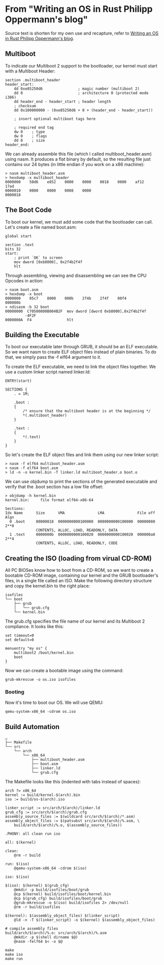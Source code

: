 # From "Writing an OS in Rust Philipp Oppermann's blog"



Source text is shorten for my own use and recapture, refer to [Writing an OS in Rust Philipp Oppermann's blog](https://os.phil-opp.com/multiboot-kernel/).

## Multiboot

To indicate our Multiboot 2 support to the bootloader, our kernel must start with a Multiboot Header:
```
section .multiboot_header
header_start:
    dd 0xe85250d6                ; magic number (multiboot 2)
    dd 0                         ; architecture 0 (protected mode i386)
    dd header_end - header_start ; header length
    ; checksum
    dd 0x100000000 - (0xe85250d6 + 0 + (header_end - header_start))

    ; insert optional multiboot tags here

    ; required end tag
    dw 0    ; type
    dw 0    ; flags
    dd 8    ; size
header_end:
```


We can already assemble this file (which I called multiboot_header.asm) using nasm. It produces a flat binary by default, so the resulting file just contains our 24 bytes (in little endian if you work on a x86 machine):


```
> nasm multiboot_header.asm
> hexdump -x multiboot_header
0000000    50d6    e852    0000    0000    0018    0000    af12    17ad
0000010    0000    0000    0008    0000
0000018
```

## The Boot Code

To boot our kernel, we must add some code that the bootloader can call. Let's create a file named boot.asm:
```
global start

section .text
bits 32
start:
    ; print `OK` to screen
    mov dword [0xb8000], 0x2f4b2f4f
    hlt
```

Through assembling, viewing and disassembling we can see the CPU Opcodes in action:

```
> nasm boot.asm
> hexdump -x boot
0000000    05c7    8000    000b    2f4b    2f4f    00f4
000000b
> ndisasm -b 32 boot
00000000  C70500800B004B2F  mov dword [dword 0xb8000],0x2f4b2f4f
         -4F2F
0000000A  F4                hlt
```

## Building the Executable

To boot our executable later through GRUB, it should be an ELF executable. So we want nasm to create ELF object files instead of plain binaries. To do that, we simply pass the ‑f elf64 argument to it.

To create the ELF executable, we need to link the object files together. We use a custom linker script named linker.ld:

```
ENTRY(start)

SECTIONS {
    . = 1M;

    .boot :
    {
        /* ensure that the multiboot header is at the beginning */
        *(.multiboot_header)
    }

    .text :
    {
        *(.text)
    }
}

```
So let's create the ELF object files and link them using our new linker script:

```
> nasm -f elf64 multiboot_header.asm
> nasm -f elf64 boot.asm
> ld -n -o kernel.bin -T linker.ld multiboot_header.o boot.o
```
We can use objdump to print the sections of the generated executable and verify that the .boot section has a low file offset:

```
> objdump -h kernel.bin
kernel.bin:     file format elf64-x86-64

Sections:
Idx Name      Size      VMA               LMA               File off  Algn
  0 .boot     00000018  0000000000100000  0000000000100000  00000080  2**0
              CONTENTS, ALLOC, LOAD, READONLY, DATA
  1 .text     0000000b  0000000000100020  0000000000100020  000000a0  2**4
              CONTENTS, ALLOC, LOAD, READONLY, CODE
```
## Creating the ISO (loading from virual CD-ROM)

All PC BIOSes know how to boot from a CD-ROM, so we want to create a bootable CD-ROM image, containing our kernel and the GRUB bootloader's files, in a single file called an ISO. Make the following directory structure and copy the kernel.bin to the right place:

```
isofiles
└── boot
    ├── grub
    │   └── grub.cfg
    └── kernel.bin
```
The grub.cfg specifies the file name of our kernel and its Multiboot 2 compliance. It looks like this:
```
set timeout=0
set default=0

menuentry "my os" {
    multiboot2 /boot/kernel.bin
    boot
}
```

Now we can create a bootable image using the command:
```
grub-mkrescue -o os.iso isofiles
```
### Booting

Now it's time to boot our OS. We will use QEMU:
```
qemu-system-x86_64 -cdrom os.iso
```

## Build Automation

```
…
├── Makefile
└── src
    └── arch
        └── x86_64
            ├── multiboot_header.asm
            ├── boot.asm
            ├── linker.ld
            └── grub.cfg
```

The Makefile looks like this (indented with tabs instead of spaces):

```
arch ?= x86_64
kernel := build/kernel-$(arch).bin
iso := build/os-$(arch).iso

linker_script := src/arch/$(arch)/linker.ld
grub_cfg := src/arch/$(arch)/grub.cfg
assembly_source_files := $(wildcard src/arch/$(arch)/*.asm)
assembly_object_files := $(patsubst src/arch/$(arch)/%.asm, \
    build/arch/$(arch)/%.o, $(assembly_source_files))

.PHONY: all clean run iso

all: $(kernel)

clean:
    @rm -r build

run: $(iso)
    @qemu-system-x86_64 -cdrom $(iso)

iso: $(iso)

$(iso): $(kernel) $(grub_cfg)
    @mkdir -p build/isofiles/boot/grub
    @cp $(kernel) build/isofiles/boot/kernel.bin
    @cp $(grub_cfg) build/isofiles/boot/grub
    @grub-mkrescue -o $(iso) build/isofiles 2> /dev/null
    @rm -r build/isofiles

$(kernel): $(assembly_object_files) $(linker_script)
    @ld -n -T $(linker_script) -o $(kernel) $(assembly_object_files)

# compile assembly files
build/arch/$(arch)/%.o: src/arch/$(arch)/%.asm
    @mkdir -p $(shell dirname $@)
    @nasm -felf64 $< -o $@
```

```
make
make iso
make run

```

